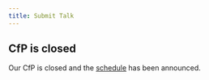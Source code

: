 ```yaml
---
title: Submit Talk
---
```


## CfP is closed

Our CfP is closed and the [schedule](/2018-munich/schedule/) has been announced.
